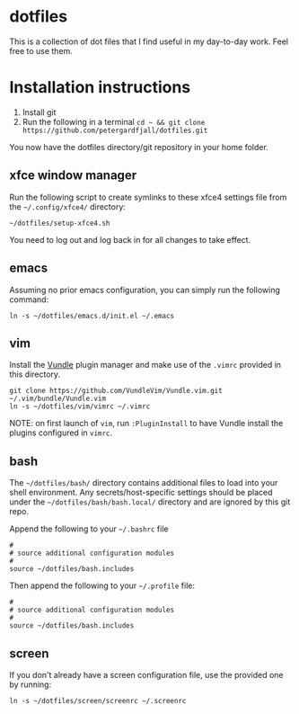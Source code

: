 # dotfiles
This is a collection of dot files that I find useful in my day-to-day work.
Feel free to use them.

# Installation instructions

1. Install git
2. Run the following in a terminal `cd ~ && git clone https://github.com/petergardfjall/dotfiles.git`

You now have the dotfiles directory/git repository in your home folder.

## xfce window manager

Run the following script to create symlinks to these xfce4 settings file
from the `~/.config/xfce4/` directory:

    ~/dotfiles/setup-xfce4.sh

You need to log out and log back in for all changes to take effect.

## emacs

Assuming no prior emacs configuration, you can simply run the following command:
    
    ln -s ~/dotfiles/emacs.d/init.el ~/.emacs


## vim

Install the [Vundle](https://github.com/VundleVim/Vundle.vim) plugin manager
and make use of the `.vimrc` provided in this directory.

    git clone https://github.com/VundleVim/Vundle.vim.git ~/.vim/bundle/Vundle.vim
    ln -s ~/dotfiles/vim/vimrc ~/.vimrc

NOTE: on first launch of `vim`, run `:PluginInstall` to have Vundle install
the plugins configured in `vimrc`.



## bash

The `~/dotfiles/bash/` directory contains additional files to load
into your shell environment. Any secrets/host-specific settings should 
be placed under the `~/dotfiles/bash/bash.local/` directory and are
ignored by this git repo.

Append the following to your `~/.bashrc` file
    
    #
    # source additional configuration modules
    #
    source ~/dotfiles/bash.includes

Then append the following to your `~/.profile` file:

    #
    # source additional configuration modules
    #
    source ~/dotfiles/bash.includes

## screen
If you don't already have a screen configuration file, use the provided one by running:

    ln -s ~/dotfiles/screen/screenrc ~/.screenrc
